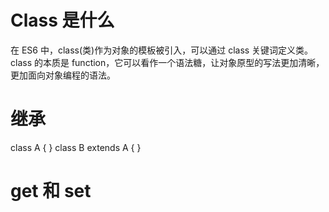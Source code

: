 # Class 是什么

在 ES6 中，class(类)作为对象的模板被引入，可以通过 class 关键词定义类。
class 的本质是 function，它可以看作一个语法糖，让对象原型的写法更加清晰，更加面向对象编程的语法。

# 继承

class A { }
class B extends A { }

# get 和 set

# 